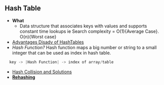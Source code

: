 ## Hash Table
  - **What** 
    - Data structure that associates keys with values and supports constant time lookups ie Search complexity = O(1){Average Case}. O(n){Worst case}
  - [Advantages Disadv of HashTables](Advantages_Disadv_of_HashTables.md)
  - *Hash Function?* Hash function maps a big number or string to a small integer that can be used as index in hash table. 
```c
  key -> |Hash Function| -> index of array/table
```
  - [Hash Collision and Solutions](Hash_Collision_And_Solutions.md)
  - **[Rehashing](ReHashing.md)**
